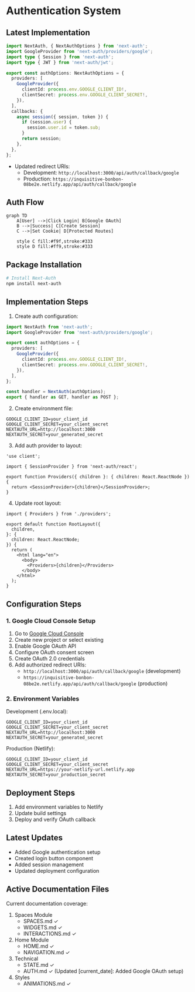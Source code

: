 # Authentication System

## Latest Implementation
```typescript:src/app/api/auth/[...nextauth]/route.ts
import NextAuth, { NextAuthOptions } from 'next-auth';
import GoogleProvider from 'next-auth/providers/google';
import type { Session } from 'next-auth';
import type { JWT } from 'next-auth/jwt';

export const authOptions: NextAuthOptions = {
  providers: [
    GoogleProvider({
      clientId: process.env.GOOGLE_CLIENT_ID!,
      clientSecret: process.env.GOOGLE_CLIENT_SECRET!,
    }),
  ],
  callbacks: {
    async session({ session, token }) {
      if (session.user) {
        session.user.id = token.sub;
      }
      return session;
    },
  },
};
```

- Updated redirect URIs:
  * Development: `http://localhost:3000/api/auth/callback/google`
  * Production: `https://inquisitive-bonbon-08be2e.netlify.app/api/auth/callback/google`

## Auth Flow
```mermaid
graph TD
    A[User] -->|Click Login| B[Google OAuth]
    B -->|Success| C[Create Session]
    C -->|Set Cookie| D[Protected Routes]
    
    style C fill:#f9f,stroke:#333
    style D fill:#ff9,stroke:#333
```

## Package Installation
```bash
# Install Next-Auth
npm install next-auth
```

## Implementation Steps

1. Create auth configuration:
```typescript:src/app/api/auth/[...nextauth]/route.ts
import NextAuth from 'next-auth';
import GoogleProvider from 'next-auth/providers/google';

export const authOptions = {
  providers: [
    GoogleProvider({
      clientId: process.env.GOOGLE_CLIENT_ID!,
      clientSecret: process.env.GOOGLE_CLIENT_SECRET!,
    }),
  ],
};

const handler = NextAuth(authOptions);
export { handler as GET, handler as POST };
```

2. Create environment file:
```env:.env.local
GOOGLE_CLIENT_ID=your_client_id
GOOGLE_CLIENT_SECRET=your_client_secret
NEXTAUTH_URL=http://localhost:3000
NEXTAUTH_SECRET=your_generated_secret
```

3. Add auth provider to layout:
```typescript:src/app/providers.tsx
'use client';

import { SessionProvider } from 'next-auth/react';

export function Providers({ children }: { children: React.ReactNode }) {
  return <SessionProvider>{children}</SessionProvider>;
}
```

4. Update root layout:
```typescript:src/app/layout.tsx
import { Providers } from './providers';

export default function RootLayout({
  children,
}: {
  children: React.ReactNode;
}) {
  return (
    <html lang="en">
      <body>
        <Providers>{children}</Providers>
      </body>
    </html>
  );
}
```

## Configuration Steps

### 1. Google Cloud Console Setup
1. Go to [Google Cloud Console](https://console.cloud.google.com)
2. Create new project or select existing
3. Enable Google OAuth API
4. Configure OAuth consent screen
5. Create OAuth 2.0 credentials
6. Add authorized redirect URIs:
   - `http://localhost:3000/api/auth/callback/google` (development)
   - `https://inquisitive-bonbon-08be2e.netlify.app/api/auth/callback/google` (production)

### 2. Environment Variables
Development (.env.local):
```env
GOOGLE_CLIENT_ID=your_client_id
GOOGLE_CLIENT_SECRET=your_client_secret
NEXTAUTH_URL=http://localhost:3000
NEXTAUTH_SECRET=your_generated_secret
```

Production (Netlify):
```env
GOOGLE_CLIENT_ID=your_client_id
GOOGLE_CLIENT_SECRET=your_client_secret
NEXTAUTH_URL=https://your-netlify-url.netlify.app
NEXTAUTH_SECRET=your_production_secret
```

## Deployment Steps
1. Add environment variables to Netlify
2. Update build settings
3. Deploy and verify OAuth callback

## Latest Updates
- Added Google authentication setup
- Created login button component
- Added session management
- Updated deployment configuration

## Active Documentation Files
Current documentation coverage:
1. Spaces Module
   - SPACES.md ✓
   - WIDGETS.md ✓
   - INTERACTIONS.md ✓
2. Home Module
   - HOME.md ✓
   - NAVIGATION.md ✓
3. Technical
   - STATE.md ✓
   - AUTH.md ✓ (Updated [current_date]: Added Google OAuth setup)
4. Styles
   - ANIMATIONS.md ✓